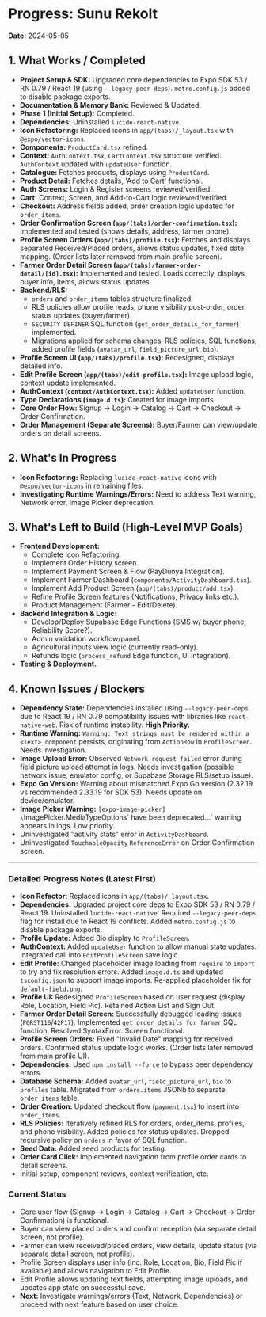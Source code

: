 # Progress: Sunu Rekolt

**Date:** 2024-05-05

## 1. What Works / Completed

*   **Project Setup & SDK:** Upgraded core dependencies to Expo SDK 53 / RN 0.79 / React 19 (using `--legacy-peer-deps`). `metro.config.js` added to disable package exports.
*   **Documentation & Memory Bank:** Reviewed & Updated.
*   **Phase 1 (Initial Setup):** Completed.
*   **Dependencies:** Uninstalled `lucide-react-native`.
*   **Icon Refactoring:** Replaced icons in `app/(tabs)/_layout.tsx` with `@expo/vector-icons`.
*   **Components:** `ProductCard.tsx` refined.
*   **Context:** `AuthContext.tsx`, `CartContext.tsx` structure verified. `AuthContext` updated with `updateUser` function.
*   **Catalogue:** Fetches products, displays using `ProductCard`.
*   **Product Detail:** Fetches details, 'Add to Cart' functional.
*   **Auth Screens:** Login & Register screens reviewed/verified.
*   **Cart:** Context, Screen, and Add-to-Cart logic reviewed/verified.
*   **Checkout:** Address fields added, order creation logic updated for `order_items`.
*   **Order Confirmation Screen (`app/(tabs)/order-confirmation.tsx`):** Implemented and tested (shows details, address, farmer phone).
*   **Profile Screen Orders (`app/(tabs)/profile.tsx`):** Fetches and displays separated Received/Placed orders, allows status updates, fixed date mapping. (Order lists later removed from main profile screen).
*   **Farmer Order Detail Screen (`app/(tabs)/farmer-order-detail/[id].tsx`):** Implemented and tested. Loads correctly, displays buyer info, items, allows status updates.
*   **Backend/RLS:**
    *   `orders` and `order_items` tables structure finalized.
    *   RLS policies allow profile reads, phone visibility post-order, order status updates (buyer/farmer).
    *   `SECURITY DEFINER` SQL function (`get_order_details_for_farmer`) implemented.
    *   Migrations applied for schema changes, RLS policies, SQL functions, added profile fields (`avatar_url`, `field_picture_url`, `bio`).
*   **Profile Screen UI (`app/(tabs)/profile.tsx`):** Redesigned, displays detailed info.
*   **Edit Profile Screen (`app/(tabs)/edit-profile.tsx`):** Image upload logic, context update implemented.
*   **AuthContext (`context/AuthContext.tsx`):** Added `updateUser` function.
*   **Type Declarations (`image.d.ts`):** Created for image imports.
*   **Core Order Flow:** Signup -> Login -> Catalog -> Cart -> Checkout -> Order Confirmation.
*   **Order Management (Separate Screens):** Buyer/Farmer can view/update orders on detail screens.

## 2. What's In Progress

*   **Icon Refactoring:** Replacing `lucide-react-native` icons with `@expo/vector-icons` in remaining files.
*   **Investigating Runtime Warnings/Errors:** Need to address Text warning, Network error, Image Picker deprecation.

## 3. What's Left to Build (High-Level MVP Goals)

*   **Frontend Development:**
    *   Complete Icon Refactoring.
    *   Implement Order History screen.
    *   Implement Payment Screen & Flow (PayDunya Integration).
    *   Implement Farmer Dashboard (`components/ActivityDashboard.tsx`).
    *   Implement Add Product Screen (`app/(tabs)/product/add.tsx`).
    *   Refine Profile Screen features (Notifications, Privacy links etc.).
    *   Product Management (Farmer - Edit/Delete).
*   **Backend Integration & Logic:**
    *   Develop/Deploy Supabase Edge Functions (SMS w/ buyer phone, Reliability Score?).
    *   Admin validation workflow/panel.
    *   Agricultural inputs view logic (currently read-only).
    *   Refunds logic (`process_refund` Edge function, UI integration).
*   **Testing & Deployment.**

## 4. Known Issues / Blockers

*   **Dependency State:** Dependencies installed using `--legacy-peer-deps` due to React 19 / RN 0.79 compatibility issues with libraries like `react-native-web`. Risk of runtime instability. **High Priority.**
*   **Runtime Warning:** `Warning: Text strings must be rendered within a <Text> component` persists, originating from `ActionRow` in `ProfileScreen`. Needs investigation.
*   **Image Upload Error:** Observed `Network request failed` error during field picture upload attempt in logs. Needs investigation (possible network issue, emulator config, or Supabase Storage RLS/setup issue).
*   **Expo Go Version:** Warning about mismatched Expo Go version (2.32.19 vs recommended 2.33.19 for SDK 53). Needs update on device/emulator.
*   **Image Picker Warning:** `[expo-image-picker] \`ImagePicker.MediaTypeOptions\` have been deprecated...` warning appears in logs. Low priority.
*   Uninvestigated "activity stats" error in `ActivityDashboard`.
*   Uninvestigated `TouchableOpacity` `ReferenceError` on Order Confirmation screen.

---

### Detailed Progress Notes (Latest First)

- **Icon Refactor:** Replaced icons in `app/(tabs)/_layout.tsx`.
- **Dependencies:** Upgraded project core deps to Expo SDK 53 / RN 0.79 / React 19. Uninstalled `lucide-react-native`. Required `--legacy-peer-deps` flag for install due to React 19 conflicts. Added `metro.config.js` to disable package exports.
- **Profile Update:** Added Bio display to `ProfileScreen`.
- **AuthContext:** Added `updateUser` function to allow manual state updates. Integrated call into `EditProfileScreen` save logic.
- **Edit Profile:** Changed placeholder image loading from `require` to `import` to try and fix resolution errors. Added `image.d.ts` and updated `tsconfig.json` to support image imports. Re-applied placeholder fix for `default-field.png`.
- **Profile UI:** Redesigned `ProfileScreen` based on user request (display Role, Location, Field Pic). Retained Action List and Sign Out.
- **Farmer Order Detail Screen:** Successfully debugged loading issues (`PGRST116`/`42P17`). Implemented `get_order_details_for_farmer` SQL function. Resolved SyntaxError. Screen functional.
- **Profile Screen Orders:** Fixed \"Invalid Date\" mapping for received orders. Confirmed status update logic works. (Order lists later removed from main profile UI).
- **Dependencies:** Used `npm install --force` to bypass peer dependency errors.
- **Database Schema:** Added `avatar_url`, `field_picture_url`, `bio` to `profiles` table. Migrated from `orders.items` JSONb to separate `order_items` table.
- **Order Creation:** Updated checkout flow (`payment.tsx`) to insert into `order_items`.
- **RLS Policies:** Iteratively refined RLS for orders, order_items, profiles, and phone visibility. Added policies for status updates. Dropped recursive policy on `orders` in favor of SQL function.
- **Seed Data:** Added seed products for testing.
- **Order Card Click:** Implemented navigation from profile order cards to detail screens.
- Initial setup, component reviews, context verification, etc.

### Current Status

- Core user flow (Signup -> Login -> Catalog -> Cart -> Checkout -> Order Confirmation) is functional.
- Buyer can view placed orders and confirm reception (via separate detail screen, not profile).
- Farmer can view received/placed orders, view details, update status (via separate detail screen, not profile).
- Profile Screen displays user info (inc. Role, Location, Bio, Field Pic if available) and allows navigation to Edit Profile.
- Edit Profile allows updating text fields, attempting image uploads, and updates app state on successful save.
- **Next:** Investigate warnings/errors (Text, Network, Dependencies) or proceed with next feature based on user choice. 